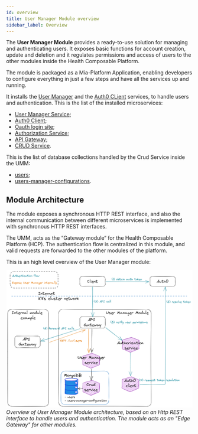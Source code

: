 ```yaml
---
id: overview
title: User Manager Module overview
sidebar_label: Overview
---
```




The **User Manager Module** provides a ready-to-use solution for managing and authenticating users. It exposes basic functions for account creation, update and deletion and it regulates permissions and access of users to the other modules inside the Health Composable Platform.

The module is packaged as a Mia-Platform Application, enabling developers to configure everything in just a few steps and have all the services up and running.

It installs the [User Manager][mia-user-manager-service] and the [Auth0 CLient][mia-auth0-client] services, to handle users and authentication. This is the list of the installed microservices:

- [User Manager Service][mia-user-manager-service];
- [Auth0 Client][mia-auth0-client];
- [Oauth login site][oauth-login-site];
- [Authorization Service][mia-authorization-service];
- [API Gateway][mia-api-gateway];
- [CRUD Service][mia-crud-service].

This is the list of database collections handled by the Crud Service inside the UMM:

- [users][mia-users-collection];
- [users-manager-configurations][mia-users-manager-configurations].

## Module Architecture

The module exposes a synchronous HTTP REST interface, and also the internal communication between different microservices is implemented with synchronous HTTP REST interfaces.

The UMM, acts as the “Gateway module“ for the Health Composable Platform (HCP). The authentication flow is centralized in this module, and valid requests are forwarded to the other modules of the platform.

This is an high level overview of the User Manager module:

![User Manager Module Architecture](img/umm-high-level-architecture.png)
*Overview of User Manager Module architecture, based on an Http REST interface to handle users and authentication. The module acts as an "Edge Gateway" for other modules.*


[mia-application]: /marketplace/applications/mia_applications.md
[mia-user-manager-service]: /runtime_suite/user-manager-service/10_overview.md
[mia-auth0-client]: /runtime_suite/auth0-client/10_overview.md
[mia-authorization-service]: /runtime_suite/authorization-service/10_overview.md
[mia-api-gateway]: /runtime_suite/api-gateway/10_overview.md
[mia-crud-service]: /runtime_suite/crud-service/10_overview_and_usage.md
[oauth-login-site]: /runtime_suite_applications/secure-api-gateway/10_overview.md#oauth-login-site

[mia-users-collection]: /runtime_suite/user-manager-service/20_configuration.md#user-crud-collection 
[mia-users-manager-configurations]: /runtime_suite/user-manager-service/20_configuration.md#user-manager-configuration-crud-collection
